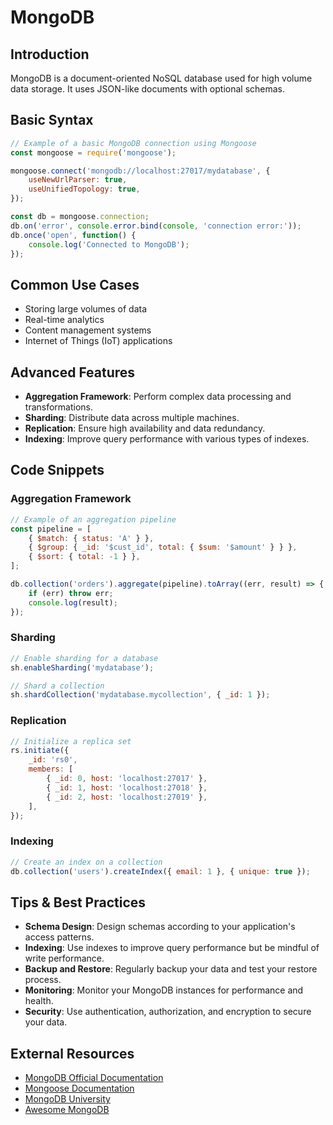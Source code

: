# MongoDB

## Introduction
MongoDB is a document-oriented NoSQL database used for high volume data storage. It uses JSON-like documents with optional schemas.

## Basic Syntax
```javascript
// Example of a basic MongoDB connection using Mongoose
const mongoose = require('mongoose');

mongoose.connect('mongodb://localhost:27017/mydatabase', {
    useNewUrlParser: true,
    useUnifiedTopology: true,
});

const db = mongoose.connection;
db.on('error', console.error.bind(console, 'connection error:'));
db.once('open', function() {
    console.log('Connected to MongoDB');
});
```

## Common Use Cases
- Storing large volumes of data
- Real-time analytics
- Content management systems
- Internet of Things (IoT) applications

## Advanced Features
- **Aggregation Framework**: Perform complex data processing and transformations.
- **Sharding**: Distribute data across multiple machines.
- **Replication**: Ensure high availability and data redundancy.
- **Indexing**: Improve query performance with various types of indexes.

## Code Snippets
### Aggregation Framework
```javascript
// Example of an aggregation pipeline
const pipeline = [
    { $match: { status: 'A' } },
    { $group: { _id: '$cust_id', total: { $sum: '$amount' } } },
    { $sort: { total: -1 } },
];

db.collection('orders').aggregate(pipeline).toArray((err, result) => {
    if (err) throw err;
    console.log(result);
});
```

### Sharding
```javascript
// Enable sharding for a database
sh.enableSharding('mydatabase');

// Shard a collection
sh.shardCollection('mydatabase.mycollection', { _id: 1 });
```

### Replication
```javascript
// Initialize a replica set
rs.initiate({
    _id: 'rs0',
    members: [
        { _id: 0, host: 'localhost:27017' },
        { _id: 1, host: 'localhost:27018' },
        { _id: 2, host: 'localhost:27019' },
    ],
});
```

### Indexing
```javascript
// Create an index on a collection
db.collection('users').createIndex({ email: 1 }, { unique: true });
```

## Tips & Best Practices
- **Schema Design**: Design schemas according to your application's access patterns.
- **Indexing**: Use indexes to improve query performance but be mindful of write performance.
- **Backup and Restore**: Regularly backup your data and test your restore process.
- **Monitoring**: Monitor your MongoDB instances for performance and health.
- **Security**: Use authentication, authorization, and encryption to secure your data.

## External Resources
- [MongoDB Official Documentation](https://docs.mongodb.com/)
- [Mongoose Documentation](https://mongoosejs.com/docs/guide.html)
- [MongoDB University](https://university.mongodb.com/)
- [Awesome MongoDB](https://github.com/ramnes/awesome-mongodb)